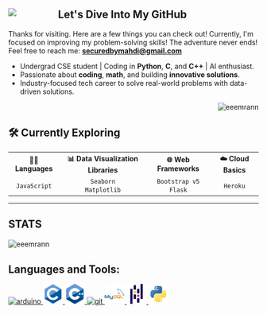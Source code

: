 ## <img align="left" src='https://media.giphy.com/media/3o6Zt6ML6BklcajjsA/giphy.gif' width="100px"> Let's Dive Into My GitHub
Thanks for visiting. Here are a few things you can check out! Currently, I'm focused on improving my problem-solving skills! The adventure never ends! Feel free to reach me: **securedbymahdi@gmail.com**
- Undergrad CSE student | Coding in **Python**, **C**, and **C++** | AI enthusiast.
- Passionate about **coding**, **math**, and building **innovative solutions**.
- Industry-focused tech career to solve real-world problems with data-driven solutions.
<p align="right"> <img src="https://komarev.com/ghpvc/?username=eeemrann&label=Profile%20views&color=blue&style=flat" alt="eeemrann" /> </p>

## 🛠️ Currently Exploring

<table>
  <tr>
    <th>🧑‍💻 Languages</th>
    <th>📊 Data Visualization Libraries</th>
    <th>🌐 Web Frameworks</th>
    <th>☁️ Cloud Basics</th>
  </tr>
  <tr>
    <td align="center"><code>JavaScript</code></td>
    <td align="center"><code>Seaborn</code><br><code>Matplotlib</code></td>
    <td align="center"><code>Bootstrap v5</code><br><code>Flask</code></td>
    <td align="center"><code>Heroku</code></td>
  </tr>
</table>


---

## STATS
<p><img align="center" src="https://github-readme-stats.vercel.app/api/top-langs?username=eeemrann&show_icons=true&locale=en&layout=compact" alt="eeemrann" /></p>

## Languages and Tools:

<p align="left"> <a href="https://www.arduino.cc/" target="_blank" rel="noreferrer"> <img src="https://cdn.worldvectorlogo.com/logos/arduino-1.svg" alt="arduino" width="40" height="40"/> </a> <a href="https://www.cprogramming.com/" target="_blank" rel="noreferrer"> <img src="https://raw.githubusercontent.com/devicons/devicon/master/icons/c/c-original.svg" alt="c" width="40" height="40"/> </a> <a href="https://www.w3schools.com/cpp/" target="_blank" rel="noreferrer"> <img src="https://raw.githubusercontent.com/devicons/devicon/master/icons/cplusplus/cplusplus-original.svg" alt="cplusplus" width="40" height="40"/> </a> <a href="https://git-scm.com/" target="_blank" rel="noreferrer"> <img src="https://www.vectorlogo.zone/logos/git-scm/git-scm-icon.svg" alt="git" width="40" height="40"/> </a> <a href="https://www.mysql.com/" target="_blank" rel="noreferrer"> <img src="https://raw.githubusercontent.com/devicons/devicon/master/icons/mysql/mysql-original-wordmark.svg" alt="mysql" width="40" height="40"/> </a> <a href="https://pandas.pydata.org/" target="_blank" rel="noreferrer"> <img src="https://raw.githubusercontent.com/devicons/devicon/2ae2a900d2f041da66e950e4d48052658d850630/icons/pandas/pandas-original.svg" alt="pandas" width="40" height="40"/> </a> <a href="https://www.python.org" target="_blank" rel="noreferrer"> <img src="https://raw.githubusercontent.com/devicons/devicon/master/icons/python/python-original.svg" alt="python" width="40" height="40"/> </a> </p>




